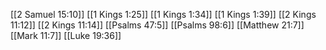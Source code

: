 [[2 Samuel 15:10]]
[[1 Kings 1:25]]
[[1 Kings 1:34]]
[[1 Kings 1:39]]
[[2 Kings 11:12]]
[[2 Kings 11:14]]
[[Psalms 47:5]]
[[Psalms 98:6]]
[[Matthew 21:7]]
[[Mark 11:7]]
[[Luke 19:36]]
